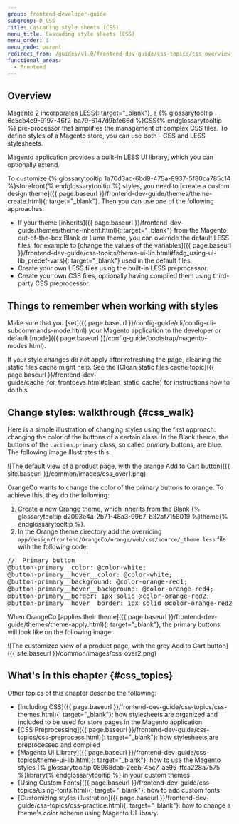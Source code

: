 ```yaml
---
group: frontend-developer-guide
subgroup: D_CSS
title: Cascading style sheets (CSS)
menu_title: Cascading style sheets (CSS)
menu_order: 1
menu_node: parent
redirect_from: /guides/v1.0/frontend-dev-guide/css-topics/css-overview.html
functional_areas:
  - Frontend
---
```


## Overview

Magento 2 incorporates [LESS](http://lesscss.org/){: target="_blank"}, a {% glossarytooltip 6c5cb4e9-9197-46f2-ba79-6147d9bfe66d %}CSS{% endglossarytooltip %} pre-processor that simplifies the management of complex CSS files.
To define styles of a Magento store, you can use both - CSS and LESS stylesheets.

Magento application provides a built-in LESS UI library, which you can optionally extend. 

To customize {% glossarytooltip 1a70d3ac-6bd9-475a-8937-5f80ca785c14 %}storefront{% endglossarytooltip %} styles, you need to [create a custom design theme]({{ page.baseurl }}/frontend-dev-guide/themes/theme-create.html){: target="_blank"}. Then you can use one of the following approaches:

*	If your theme [inherits]({{ page.baseurl }}/frontend-dev-guide/themes/theme-inherit.html){: target="_blank"} from the Magento out-of-the-box Blank or Luma theme, you can override the default LESS files; for example to [change the values of the variables]({{ page.baseurl }}/frontend-dev-guide/css-topics/theme-ui-lib.html#fedg_using-ui-lib_predef-vars){: target="_blank"} used in the default files. 
*	Create your own LESS files using the built-in LESS preprocessor. 
*	Create your own CSS files, optionally having compiled them using third-party CSS preprocessor.

## Things to remember when working with styles

Make sure that you [set]({{ page.baseurl }}/config-guide/cli/config-cli-subcommands-mode.html) your Magento application to the developer or default [mode]({{ page.baseurl }}/config-guide/bootstrap/magento-modes.html).

If your style changes do not apply after refreshing the page, cleaning the static files cache might help. See the [Clean static files cache topic]({{ page.baseurl }}/frontend-dev-guide/cache_for_frontdevs.html#clean_static_cache) for instructions how to do this.

## Change styles: walkthrough   {#css_walk}

Here is a simple illustration of changing styles using the first approach: changing the color of the buttons of a certain class.
In the Blank theme, the buttons of the `.action.primary` class, so called *primary* buttons, are blue. The following image illustrates this:

![The default view of a product page, with the orange Add to Cart button]({{ site.baseurl }}/common/images/css_over1.png)

OrangeCo wants to change the color of the primary buttons to orange. To achieve this, they do the following:

1. Create a new Orange theme, which inherits from the Blank {% glossarytooltip d2093e4a-2b71-48a3-99b7-b32af7158019 %}theme{% endglossarytooltip %}.
2. In the Orange theme directory add the overriding <code>app/design/frontend/OrangeCo/orange/web/css/source/_theme.less</code> file with the following code:
<pre>
//  Primary button
@button-primary__color: @color-white;
@button-primary__hover__color: @color-white;
@button-primary__background: @color-orange-red1;
@button-primary__hover__background: @color-orange-red4;
@button-primary__border: 1px solid @color-orange-red2;
@button-primary__hover__border: 1px solid @color-orange-red2;
</pre>

When OrangeCo [applies their theme]({{ page.baseurl }}/frontend-dev-guide/themes/theme-apply.html){: target="_blank"}, the primary buttons will look like on the following image:

![The customized view of a product page, with the grey Add to Cart button]({{ site.baseurl }}/common/images/css_over2.png)

## What\'s in this chapter   {#css_topics}

Other topics of this chapter describe the following:

* [Including CSS]({{ page.baseurl }}/frontend-dev-guide/css-topics/css-themes.html){: target="_blank"}: how stylesheets are organized and included to be used for store pages in the Magento application. 
* [CSS Preprocessing]({{ page.baseurl }}/frontend-dev-guide/css-topics/css-preprocess.html){: target="_blank"}: how stylesheets are preprocessed and compiled
* [Magento UI Library]({{ page.baseurl }}/frontend-dev-guide/css-topics/theme-ui-lib.html){: target="_blank"}: how to use the Magento styles {% glossarytooltip 08968dbb-2eeb-45c7-ae95-ffca228a7575 %}library{% endglossarytooltip %} in your custom themes
* [Using Custom Fonts]({{ page.baseurl }}/frontend-dev-guide/css-topics/using-fonts.html){: target="_blank"}: how to add custom fonts 
* [Customizing styles illustration]({{ page.baseurl }}/frontend-dev-guide/css-topics/css-practice.html){: target="_blank"}: how to change a theme's color scheme using Magento UI library. 


